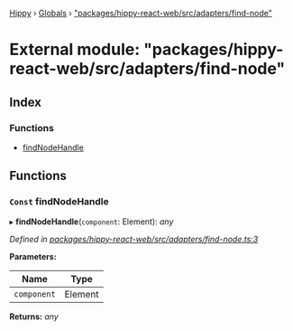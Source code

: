 [Hippy](../README.md) › [Globals](../globals.md) › ["packages/hippy-react-web/src/adapters/find-node"](_packages_hippy_react_web_src_adapters_find_node_.md)

# External module: "packages/hippy-react-web/src/adapters/find-node"

## Index

### Functions

* [findNodeHandle](_packages_hippy_react_web_src_adapters_find_node_.md#const-findnodehandle)

## Functions

### `Const` findNodeHandle

▸ **findNodeHandle**(`component`: Element): *any*

*Defined in [packages/hippy-react-web/src/adapters/find-node.ts:3](https://github.com/jeromehan/Hippy/blob/6216275/packages/hippy-react-web/src/adapters/find-node.ts#L3)*

**Parameters:**

Name | Type |
------ | ------ |
`component` | Element |

**Returns:** *any*

